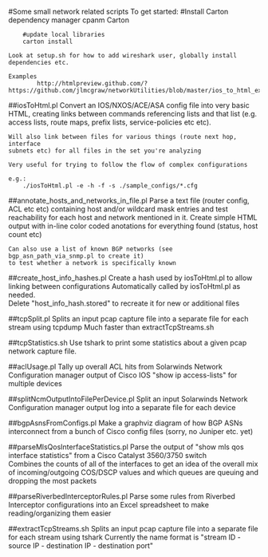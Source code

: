 #Some small network related scripts
	To get started:
		#Install Carton dependency manager
		cpanm Carton

		#update local libraries
		carton install    

	Look at setup.sh for how to add wireshark user, globally install 
	dependencies etc.

	Examples
            http://htmlpreview.github.com/?https://github.com/jlmcgraw/networkUtilities/blob/master/ios_to_html_examples/html_test_case_1.cfg.html
            
##iosToHtml.pl
	Convert an IOS/NXOS/ACE/ASA config file into very basic HTML, creating links 
	between commands referencing lists and that list (e.g. access lists, 
	route maps, prefix lists, service-policies etc etc).
	
	Will also link between files for various things (route next hop, interface
	subnets etc) for all files in the set you're analyzing

	Very useful for trying to follow the flow of complex configurations

	e.g.:
		./iosToHtml.pl -e -h -f -s ./sample_configs/*.cfg

##annotate_hosts_and_networks_in_file.pl
	Parse a text file (router config, ACL etc etc) containing host and/or 
	wildcard mask entries and test reachability for each host and network 
	mentioned in it.  Create simple HTML output with in-line color coded 
	anotations for everything found (status, host count etc)

	Can also use a list of known BGP networks (see bgp_asn_path_via_snmp.pl to create it) 
	to test whether a network is specifically known 

##create_host_info_hashes.pl
	Create a hash used by iosToHtml.pl to allow linking between configurations
	Automatically called by iosToHtml.pl as needed.  
	Delete "host_info_hash.stored" to recreate it for new or additional files

##tcpSplit.pl
	Splits an input pcap capture file into a separate file for each stream using
	tcpdump
	Much faster than extractTcpStreams.sh

##tcpStatistics.sh
	Use tshark to print some statistics about a given pcap network capture file.
	
##aclUsage.pl
	Tally up overall ACL hits from Solarwinds Network Configuration manager 
	output of Cisco IOS "show ip access-lists" for multiple devices

##splitNcmOutputIntoFilePerDevice.pl
	Split an input Solarwinds Network Configuration manager output log into a 
	separate file for each device
        
##bgpAsnsFromConfigs.pl
	Make a graphviz diagram of how BGP ASNs interconnect from a bunch of Cisco 
	config files (sorry, no Juniper etc. yet)

##parseMlsQosInterfaceStatistics.pl
	Parse the output of "show mls qos interface statistics" from a Cisco Catalyst
	 3560/3750 switch	
	Combines the counts of all of the interfaces to get an idea of the overall
	 mix of incoming/outgoing COS/DSCP values and which queues are queuing and 
   	 dropping the most packets

##parseRiverbedInterceptorRules.pl
	Parse some rules from Riverbed Interceptor configurations into an Excel 
	spreadsheet to make reading/organizing them easier


##extractTcpStreams.sh
	Splits an input pcap capture file into a separate file for each stream using tshark
	Currently the name format is "stream ID - source IP - destination IP - destination port"
